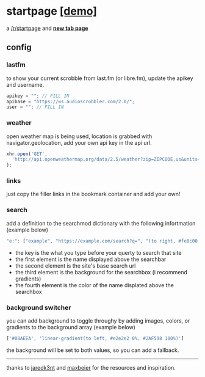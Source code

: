 # startpage [[demo]](https://www.bysimeon.com/start/)

a [/r/startpage](https://www.reddit.com/r/startpages/) and [**new tab page**](https://chrome.google.com/webstore/detail/new-tab-redirect/icpgjfneehieebagbmdbhnlpiopdcmna?hl=en)

## config

### lastfm

  to show your current scrobble from last.fm (or libre.fm), update the apikey and username.

  ```javascript
  apikey = ""; // FILL IN
  apibase = "https://ws.audioscrobbler.com/2.0/";
  user = ""; // FILL IN
  ```

### weather

  open weather map is being used, location is grabbed with navigator.geolocation, add your own api key in the api url.

  ```javascript
  xhr.open('GET',
    'http://api.openweathermap.org/data/2.5/weather?zip=ZIPCODE,us&units=Imperial&appid=APIKEY'
  );
  ```

### links

  just copy the filler links in the bookmark container and add your own!

### search

  add a definition to the searchmod dictionary with the following infortmation (example below)

  ```javascript
  "e:": ["example", "https://example.com/search?q=", "(to right, #fe8c00, #f83600)", "#fe8c00"]
  ```

- the key is the what you type before your querty to search that site
- the first element is the name displayed above the searchbar
- the second element is the site's base search url
- the third element is the background for the searchbox (i recommend gradients)
- the fourth element is the color of the name displated above the searchbox

### background switcher

you can add background to toggle throughy by adding images, colors, or gradients to the background array (example below)

  ```javascript
  ['#08AEEA', 'linear-gradient(to left, #e2e2e2 0%, #2AF598 100%)']
  ```

  the background will be set to both values, so you can add a fallback.
  
---

thanks to [jaredk3nt](https://github.com/Jaredk3nt/homepage) and [maxbeier](https://github.com/maxbeier/text-spinners) for the resources and inspiration.

